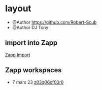 # layout

- @Author https://github.com/Robert-Scub
- @Author DJ Tony 

## import into Zapp

[Zapp Import](https://zapp.run/github/Robert-Scub/formation-flutter/tree/main/demo/layout)

## Zapp workspaces

- 7 mars 23 [z03q06xf03r0](http://localhost:3000/cours/flutter_layout_col_row/z03q06xf03r0)

